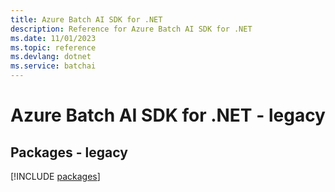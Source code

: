 ```yaml
---
title: Azure Batch AI SDK for .NET
description: Reference for Azure Batch AI SDK for .NET
ms.date: 11/01/2023
ms.topic: reference
ms.devlang: dotnet
ms.service: batchai
---
```

# Azure Batch AI SDK for .NET - legacy
## Packages - legacy
[!INCLUDE [packages](batch-ai-index.md)]